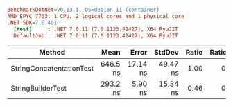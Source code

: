 ``` ini

BenchmarkDotNet=v0.13.1, OS=debian 11 (container)
AMD EPYC 7763, 1 CPU, 2 logical cores and 1 physical core
.NET SDK=7.0.401
  [Host]     : .NET 7.0.11 (7.0.1123.42427), X64 RyuJIT
  DefaultJob : .NET 7.0.11 (7.0.1123.42427), X64 RyuJIT


```
|                   Method |     Mean |    Error |   StdDev | Ratio | RatioSD |
|------------------------- |---------:|---------:|---------:|------:|--------:|
| StringConcatentationTest | 646.5 ns | 17.14 ns | 49.47 ns |  1.00 |    0.00 |
|        StringBuilderTest | 293.2 ns |  5.90 ns | 15.34 ns |  0.46 |    0.04 |

